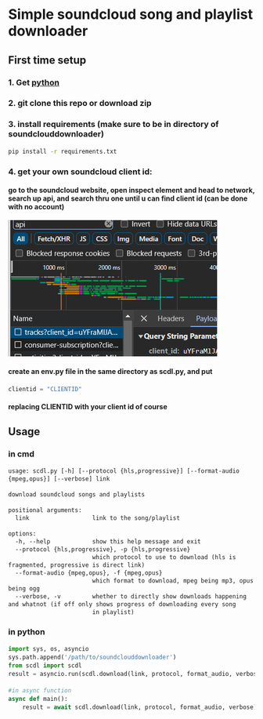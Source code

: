 # Simple soundcloud song and playlist downloader
## First time setup
### 1. Get [python](https://python.org)
### 2. git clone this repo or download zip
### 3. install requirements (make sure to be in directory of soundclouddownloader)
```bash
pip install -r requirements.txt
```
### 4. get your own soundcloud client id:
#### go to the soundcloud website, open inspect element and head to network, search up api, and search thru one until u can find client id (can be done with no account)
![](clientid.png)
#### create an env.py file in the same directory as scdl.py, and put
```python
clientid = "CLIENTID"
```
#### replacing CLIENTID with your client id of course

## Usage
### in cmd
```
usage: scdl.py [-h] [--protocol {hls,progressive}] [--format-audio {mpeg,opus}] [--verbose] link

download soundcloud songs and playlists

positional arguments:
  link                  link to the song/playlist

options:
  -h, --help            show this help message and exit
  --protocol {hls,progressive}, -p {hls,progressive}
                        which protocol to use to download (hls is fragmented, progressive is direct link)
  --format-audio {mpeg,opus}, -f {mpeg,opus}
                        which format to download, mpeg being mp3, opus being ogg
  --verbose, -v         whether to directly show downloads happening and whatnot (if off only shows progress of downloading every song    
                        in playlist)
```

### in python
```python
import sys, os, asyncio
sys.path.append('/path/to/soundclouddownloader')
from scdl import scdl
result = asyncio.run(scdl.download(link, protocol, format_audio, verbose))

#in async function
async def main():
    result = await scdl.download(link, protocol, format_audio, verbose)
```
